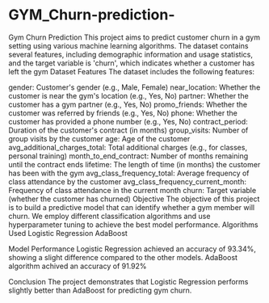 # GYM_Churn-prediction-
Gym Churn Prediction
This project aims to predict customer churn in a gym setting using various machine learning algorithms. The dataset contains several features, including demographic information and usage statistics, and the target variable is 'churn', which indicates whether a customer has left the gym
Dataset Features
The dataset includes the following features:

gender: Customer's gender (e.g., Male, Female)
near_location: Whether the customer is near the gym's location (e.g., Yes, No)
partner: Whether the customer has a gym partner (e.g., Yes, No)
promo_friends: Whether the customer was referred by friends (e.g., Yes, No)
phone: Whether the customer has provided a phone number (e.g., Yes, No)
contract_period: Duration of the customer's contract (in months)
group_visits: Number of group visits by the customer
age: Age of the customer
avg_additional_charges_total: Total additional charges (e.g., for classes, personal training)
month_to_end_contract: Number of months remaining until the contract ends
lifetime: The length of time (in months) the customer has been with the gym
avg_class_frequency_total: Average frequency of class attendance by the customer
avg_class_frequency_current_month: Frequency of class attendance in the current month
churn: Target variable (whether the customer has churned)
Objective
The objective of this project is to build a predictive model that can identify whether a gym member will churn. We employ different classification algorithms and use hyperparameter tuning to achieve the best model performance.
Algorithms Used
Logistic Regression
AdaBoost

Model Performance
Logistic Regression achieved an accuracy of 93.34%, showing a slight difference compared to the other models.
AdaBoost algorithm achived an accuracy of  91.92%

Conclusion
The project demonstrates that Logistic Regression performs slightly better than AdaBoost for predicting gym churn.
